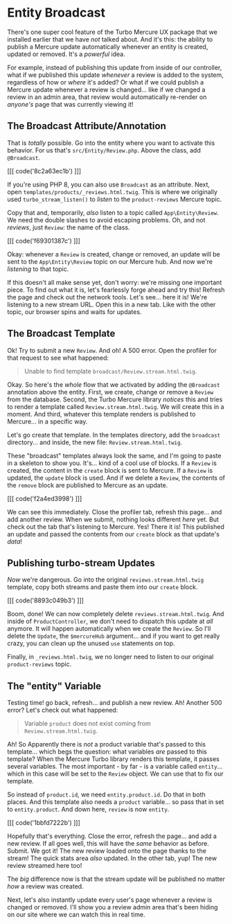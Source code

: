 # Entity Broadcast

There's one super cool feature of the Turbo Mercure UX package that we installed
earlier that we have *not* talked about. And it's this: the ability to publish a
Mercure update automatically whenever an entity is created, updated or removed.
It's a *powerful* idea.

For example, instead of publishing this update from inside of our controller,
what if we published this update *whenever* a review is added to the system,
regardless of how or *where* it's added? Or what if we could publish a Mercure
update whenever a review is changed... like if we changed a review in an admin area,
that review would automatically re-render on *anyone's* page that was currently
viewing it!

## The Broadcast Attribute/Annotation

That is *totally* possible. Go into the entity where you want to activate this
behavior. For us that's `src/Entity/Review.php`. Above the class, add
`@Broadcast`.

[[[ code('8c2a63ec1b') ]]]

If you're using PHP 8, you can also use `Broadcast` as an attribute. Next, open
`templates/products/_reviews.html.twig`. This is where we originally used
`turbo_stream_listen()` to *listen* to the `product-reviews` Mercure topic.

Copy that and, temporarily, *also* listen to a topic called `App\Entity\Review`.
We need the double slashes to avoid escaping problems. Oh, and not *reviews*,
just `Review`: the name of the class.

[[[ code('f69301387c') ]]]

Okay: whenever a `Review` is created, change or removed, an update will be sent to
the `App\Entity\Review` topic on our Mercure hub. And now we're *listening* to that
topic.

If this doesn't all make sense yet, don't worry: we're missing one important piece.
To find out what it is, let's fearlessly forge ahead and try this! Refresh the page
and check out the network tools. Let's see... here it is! We're listening to a new
stream URL. Open this in a new tab. Like with the other topic, our browser
spins and waits for updates.

## The Broadcast Template

Ok! Try to submit a new `Review`. And oh! A 500 error. Open the profiler for
that request to see what happened:

> Unable to find template `broadcast/Review.stream.html.twig`.

Okay. So here's the *whole* flow that we activated by adding the `@Broadcast`
annotation above the entity. First, we create, change or remove a `Review` from
the database. Second, the Turbo Mercure library *notices* this and tries to render
a template called `Review.stream.html.twig`. We will create this in a moment.
And third, whatever this template renders is published to Mercure... in a specific
way.

Let's go create that template. In the templates directory, add the `broadcast`
directory... and inside, the new file: `Review.stream.html.twig`.

These "broadcast" templates always look the same, and I'm going to paste in a
skeleton to show you. It's... kind of a cool use of blocks. If a `Review` is
created, the content in the `create` block is sent to Mercure. If a `Review` is
updated, the `update` block is used. And if we delete a `Review`, the contents of
the `remove` block are published to Mercure as an update.

[[[ code('f2a4ed3998') ]]]

We can see this immediately. Close the profiler tab, refresh this page... and
add another review. When we submit, nothing looks different *here* yet. But check
out the tab that's listening to Mercure. Yes! There it is! This published an update
and passed the contents from our `create` block as that update's *data*!

## Publishing turbo-stream Updates

*Now* we're dangerous. Go into the original `reviews.stream.html.twig` template,
copy both streams and paste them into our `create` block.

[[[ code('8893c049b3') ]]]

Boom, done! We can now completely delete `reviews.stream.html.twig`. And inside of
`ProductController`, we don't need to dispatch this update at *all* anymore. It
will happen automatically when we create the `Review`. So I'll delete the `Update`,
the `$mercureHub` argument... and if you want to get really crazy, you can clean
up the unused `use` statements on top.

Finally, in `_reviews.html.twig`, we no longer need to listen to our original
`product-reviews` topic.

## The "entity" Variable

Testing time! go back, refresh... and publish a new review. Ah! Another 500 error?
Let's check out what happened:

> Variable `product` does not exist coming from `Review.stream.html.twig`.

Ah! So Apparently there is *not* a product variable that's passed to this template...
which begs the question: what variables *are* passed to this template? When the
Mercure Turbo library renders this template, it passes several variables. The most
important - by far - is a variable called `entity`... which in this case will be
set to the `Review` object. We can use that to fix our template.

So instead of `product.id`, we need `entity.product.id`. Do that in both places.
And this template also needs a `product` variable... so pass that in set to
`entity.product`. And down here, `review` is now `entity`.

[[[ code('1bbfd7222b') ]]]

Hopefully that's everything. Close the error, refresh the page... and add a new
review. If all goes well, this will have the *same* behavior as before. Submit.
We got it! The new review loaded onto the page thanks to the stream! The quick
stats area *also* updated. In the other tab, yup! The new review streamed here
too!

The *big* difference now is that the stream update will be published no matter
*how* a review was created.

Next, let's also instantly update every user's page whenever a review is changed
or removed. I'll show you a review admin area that's been hiding on our site where
we can watch this in real time.
